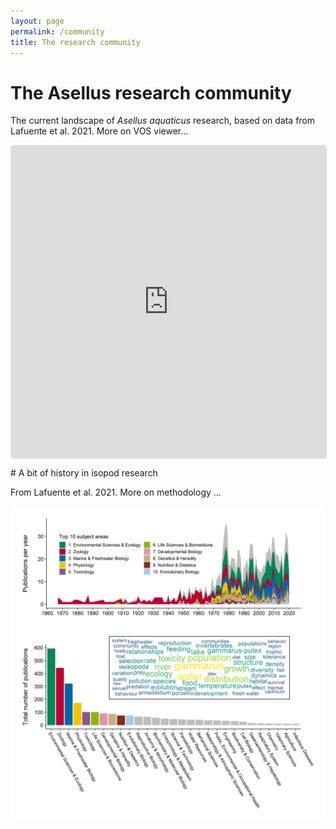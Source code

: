 ```yaml
---
layout: page
permalink: /community
title: The research community
---
```

# The Asellus research community

The current landscape of _Asellus aquaticus_ research, based on data from Lafuente et al. 2021. More on VOS viewer...

<p align="center">
	<iframe
		allowfullscreen="true"
	src="https://app.vosviewer.com/?json=https://raw.githubusercontent.com/The-Asellus-Consortium/the-asellus-consortium.github.io/master/assets/json/vos_viewer_v1.json&simple_ui=true"
		width="100%"
		height="75%"
		style="border: 1px solid #ddd; max-width: 800px; min-height: 500px; border-radius: 5px; display:block;"
	>
	</iframe>
</p>
# A bit of history in isopod research 

From Lafuente et al. 2021. More on methodology ...

<div class="res-center">
<img class="res-img" src="/assets/images/lit_review.png">
</div>



